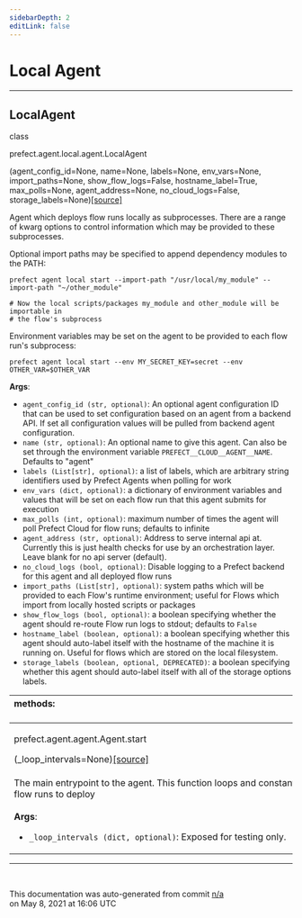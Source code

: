 ```yaml
---
sidebarDepth: 2
editLink: false
---
```

# Local Agent
---
 ## LocalAgent
 <div class='class-sig' id='prefect-agent-local-agent-localagent'><p class="prefect-sig">class </p><p class="prefect-class">prefect.agent.local.agent.LocalAgent</p>(agent_config_id=None, name=None, labels=None, env_vars=None, import_paths=None, show_flow_logs=False, hostname_label=True, max_polls=None, agent_address=None, no_cloud_logs=False, storage_labels=None)<span class="source"><a href="https://github.com/PrefectHQ/prefect/blob/master/src/prefect/agent/local/agent.py#L16">[source]</a></span></div>

Agent which deploys flow runs locally as subprocesses. There are a range of kwarg options to control information which may be provided to these subprocesses.

Optional import paths may be specified to append dependency modules to the PATH: 
```
prefect agent local start --import-path "/usr/local/my_module" --import-path "~/other_module"

# Now the local scripts/packages my_module and other_module will be importable in
# the flow's subprocess

```

Environment variables may be set on the agent to be provided to each flow run's subprocess: 
```
prefect agent local start --env MY_SECRET_KEY=secret --env OTHER_VAR=$OTHER_VAR

```

**Args**:     <ul class="args"><li class="args">`agent_config_id (str, optional)`: An optional agent configuration ID that can be used to set         configuration based on an agent from a backend API. If set all configuration values will be         pulled from backend agent configuration.     </li><li class="args">`name (str, optional)`: An optional name to give this agent. Can also be set through         the environment variable `PREFECT__CLOUD__AGENT__NAME`. Defaults to "agent"     </li><li class="args">`labels (List[str], optional)`: a list of labels, which are arbitrary string         identifiers used by Prefect Agents when polling for work     </li><li class="args">`env_vars (dict, optional)`: a dictionary of environment variables and values that will         be set on each flow run that this agent submits for execution     </li><li class="args">`max_polls (int, optional)`: maximum number of times the agent will poll Prefect Cloud         for flow runs; defaults to infinite     </li><li class="args">`agent_address (str, optional)`:  Address to serve internal api at. Currently this is         just health checks for use by an orchestration layer. Leave blank for no api server         (default).     </li><li class="args">`no_cloud_logs (bool, optional)`: Disable logging to a Prefect backend for this agent         and all deployed flow runs     </li><li class="args">`import_paths (List[str], optional)`: system paths which will be provided to each         Flow's runtime environment; useful for Flows which import from locally hosted         scripts or packages     </li><li class="args">`show_flow_logs (bool, optional)`: a boolean specifying whether the agent should         re-route Flow run logs to stdout; defaults to `False`     </li><li class="args">`hostname_label (boolean, optional)`: a boolean specifying whether this agent should         auto-label itself with the hostname of the machine it is running on.  Useful for         flows which are stored on the local filesystem.     </li><li class="args">`storage_labels (boolean, optional, DEPRECATED)`: a boolean specifying whether this agent should         auto-label itself with all of the storage options labels.</li></ul>

|methods: &nbsp;&nbsp;&nbsp;&nbsp;&nbsp;&nbsp;&nbsp;&nbsp;&nbsp;&nbsp;&nbsp;&nbsp;&nbsp;&nbsp;&nbsp;&nbsp;&nbsp;&nbsp;&nbsp;&nbsp;&nbsp;&nbsp;&nbsp;&nbsp;&nbsp;&nbsp;&nbsp;&nbsp;&nbsp;&nbsp;&nbsp;&nbsp;&nbsp;&nbsp;&nbsp;&nbsp;&nbsp;&nbsp;&nbsp;&nbsp;&nbsp;&nbsp;&nbsp;&nbsp;&nbsp;&nbsp;&nbsp;&nbsp;&nbsp;&nbsp;&nbsp;&nbsp;&nbsp;&nbsp;&nbsp;&nbsp;&nbsp;&nbsp;&nbsp;&nbsp;&nbsp;&nbsp;&nbsp;&nbsp;&nbsp;&nbsp;&nbsp;&nbsp;&nbsp;&nbsp;&nbsp;&nbsp;&nbsp;&nbsp;&nbsp;&nbsp;&nbsp;&nbsp;&nbsp;&nbsp;&nbsp;&nbsp;&nbsp;&nbsp;&nbsp;&nbsp;&nbsp;&nbsp;&nbsp;&nbsp;&nbsp;&nbsp;&nbsp;&nbsp;&nbsp;&nbsp;&nbsp;&nbsp;&nbsp;&nbsp;&nbsp;&nbsp;&nbsp;&nbsp;&nbsp;&nbsp;&nbsp;&nbsp;&nbsp;&nbsp;&nbsp;&nbsp;&nbsp;&nbsp;&nbsp;&nbsp;&nbsp;&nbsp;&nbsp;&nbsp;&nbsp;&nbsp;&nbsp;&nbsp;&nbsp;&nbsp;&nbsp;&nbsp;&nbsp;&nbsp;&nbsp;&nbsp;&nbsp;&nbsp;&nbsp;&nbsp;&nbsp;&nbsp;&nbsp;&nbsp;&nbsp;&nbsp;&nbsp;&nbsp;&nbsp;&nbsp;&nbsp;&nbsp;&nbsp;&nbsp;|
|:----|
 | <div class='method-sig' id='prefect-agent-agent-agent-start'><p class="prefect-class">prefect.agent.agent.Agent.start</p>(_loop_intervals=None)<span class="source"><a href="https://github.com/PrefectHQ/prefect/blob/master/src/prefect/agent/agent.py#L213">[source]</a></span></div>
<p class="methods">The main entrypoint to the agent. This function loops and constantly polls for new flow runs to deploy<br><br>**Args**:     <ul class="args"><li class="args">`_loop_intervals (dict, optional)`: Exposed for testing only.</li></ul></p>|

---
<br>


<p class="auto-gen">This documentation was auto-generated from commit <a href='https://github.com/PrefectHQ/prefect/commit/n/a'>n/a</a> </br>on May 8, 2021 at 16:06 UTC</p>